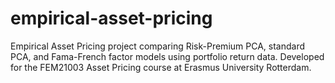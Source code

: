 # empirical-asset-pricing
Empirical Asset Pricing project comparing Risk-Premium PCA, standard PCA, and Fama-French factor models using portfolio return data. Developed for the FEM21003 Asset Pricing course at Erasmus University Rotterdam.
